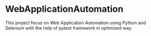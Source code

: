 # WebApplicationAutomation
This project focus on Web Application Automation using Python and Selenium with the help of pytest framework in optimized way.
